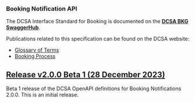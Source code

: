 ### Booking Notification API

The DCSA Interface Standard for Booking is documented on the [**DCSA BKG SwaggerHub**](https://app.swaggerhub.com/apis/dcsaorg/DCSA_BKG).

Publications related to this specification can be found on the DCSA website:
- [Glossary of Terms](https://knowledge.dcsa.org/s/glossary)
- [Booking Process](https://dcsa.org/standards/booking-process/)

<a name="v200B1"></a>[Release v2.0.0 Beta 1 (28 December 2023)](https://app.swaggerhub.com/apis-docs/dcsaorg/DCSA_BKG_NTF/2.0.0-Beta-1)
---
Beta 1 release of the DCSA OpenAPI definitions for Booking Notifications 2.0.0. This is an initial release.
